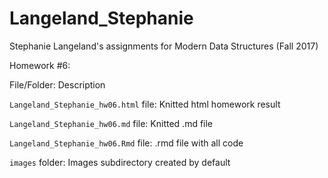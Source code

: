# Langeland_Stephanie
Stephanie Langeland's assignments for Modern Data Structures (Fall 2017)

Homework #6:

File/Folder:  Description 

`Langeland_Stephanie_hw06.html` file:  Knitted html homework result 

`Langeland_Stephanie_hw06.md` file:  Knitted .md file

`Langeland_Stephanie_hw06.Rmd` file:  .rmd file with all code

`images` folder:  Images subdirectory created by default 

